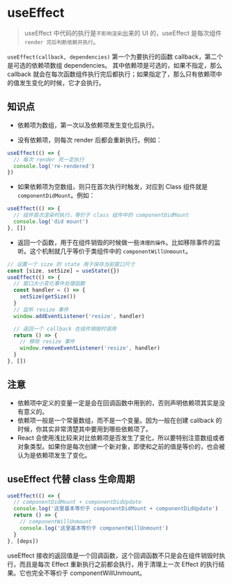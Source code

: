 # useEffect

> useEffect 中代码的执行是`不影响渲染`出来的 UI 的，useEffect 是每次组件 `render 完后判断依赖并执行`。

`useEffect(callback, dependencies)`
第一个为要执行的函数 callback，第二个是可选的依赖项数组 dependencies。
其中依赖项是可选的，如果不指定，那么 callback 就会在每次函数组件执行完后都执行；如果指定了，那么只有依赖项中的值发生变化的时候，它才会执行。

## 知识点

- 依赖项为数组，第一次以及依赖项发生变化后执行。

- 没有依赖项，则每次 render 后都会重新执行。例如：

```js
useEffect(() => {
  // 每次 render 完一定执行
  console.log('re-rendered')
})
```

- 如果依赖项为空数组，则只在首次执行时触发，对应到 Class 组件就是 `componentDidMount`。例如：

```js
useEffect(() => {
  // 组件首次渲染时执行，等价于 class 组件中的 componentDidMount
  console.log('did mount')
}, [])
```

- 返回一个函数，用于在组件销毁的时候做一些`清理的操作`。比如移除事件的监听。这个机制就几乎等价于类组件中的 `componentWillUnmount`。

```js
// 设置一个 size 的 state 用于保存当前窗口尺寸
const [size, setSize] = useState({})
useEffect(() => {
  // 窗口大小变化事件处理函数
  const handler = () => {
    setSize(getSize())
  }
  // 监听 resize 事件
  window.addEventListener('resize', handler)

  // 返回一个 callback 在组件销毁时调用
  return () => {
    // 移除 resize 事件
    window.removeEventListener('resize', handler)
  }
}, [])
```

## 注意

- 依赖项中定义的变量一定是会在回调函数中用到的，否则声明依赖项其实是没有意义的。
- 依赖项一般是一个常量数组，而不是一个变量。因为一般在创建 callback 的时候，你其实非常清楚其中要用到哪些依赖项了。
- React 会使用浅比较来对比依赖项是否发生了变化，所以要特别注意数组或者对象类型。如果你是每次创建一个新对象，即使和之前的值是等价的，也会被认为是依赖项发生了变化。

## useEffect 代替 class 生命周期

```js
useEffect(() => {
  // componentDidMount + componentDidUpdate
  console.log('这里基本等价于 componentDidMount + componentDidUpdate')
  return () => {
    // componentWillUnmount
    console.log('这里基本等价于 componentWillUnmount')
  }
}, [deps])
```

useEffect 接收的返回值是一个回调函数，这个回调函数不只是会在组件销毁时执行，而且是每次 Effect 重新执行之前都会执行，用于清理上一次 Effect 的执行结果。它也完全不等价于 componentWillUnmount。
